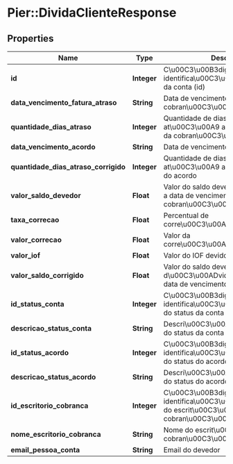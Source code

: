 # Pier::DividaClienteResponse

## Properties
Name | Type | Description | Notes
------------ | ------------- | ------------- | -------------
**id** | **Integer** | C\u00C3\u00B3digo de identifica\u00C3\u00A7\u00C3\u00A3o da conta (id) | [optional] 
**data_vencimento_fatura_atraso** | **String** | Data de vencimento da cobran\u00C3\u00A7a | [optional] 
**quantidade_dias_atraso** | **Integer** | Quantidade de dias em atraso at\u00C3\u00A9 a data de vencimento da cobran\u00C3\u00A7a | [optional] 
**data_vencimento_acordo** | **String** | Data de vencimento do acordo | [optional] 
**quantidade_dias_atraso_corrigido** | **Integer** | Quantidade de dias em atraso at\u00C3\u00A9 a data de vencimento do acordo | [optional] 
**valor_saldo_devedor** | **Float** | Valor do saldo devedor at\u00C3\u00A9 a data de vencimento da cobran\u00C3\u00A7a | [optional] 
**taxa_correcao** | **Float** | Percentual de corre\u00C3\u00A7\u00C3\u00A3o | [optional] 
**valor_correcao** | **Float** | Valor da corre\u00C3\u00A7\u00C3\u00A3o | [optional] 
**valor_iof** | **Float** | Valor do IOF devido | [optional] 
**valor_saldo_corrigido** | **Float** | Valor do saldo devedor corrido da d\u00C3\u00ADvida at\u00C3\u00A9 a data de vencimento do acordo | [optional] 
**id_status_conta** | **Integer** | C\u00C3\u00B3digo de identifica\u00C3\u00A7\u00C3\u00A3o do status da conta (id) | [optional] 
**descricao_status_conta** | **String** | Descri\u00C3\u00A7\u00C3\u00A3o do status da conta | [optional] 
**id_status_acordo** | **Integer** | C\u00C3\u00B3digo de identifica\u00C3\u00A7\u00C3\u00A3o do status do acordo (id) | [optional] 
**descricao_status_acordo** | **String** | Descri\u00C3\u00A7\u00C3\u00A3o do status do acordo | [optional] 
**id_escritorio_cobranca** | **Integer** | C\u00C3\u00B3digo de identifica\u00C3\u00A7\u00C3\u00A3o do escrit\u00C3\u00B3rio de cobran\u00C3\u00A7a | [optional] 
**nome_escritorio_cobranca** | **String** | Nome do escrit\u00C3\u00B3rio de cobran\u00C3\u00A7a | [optional] 
**email_pessoa_conta** | **String** | Email do devedor | [optional] 


